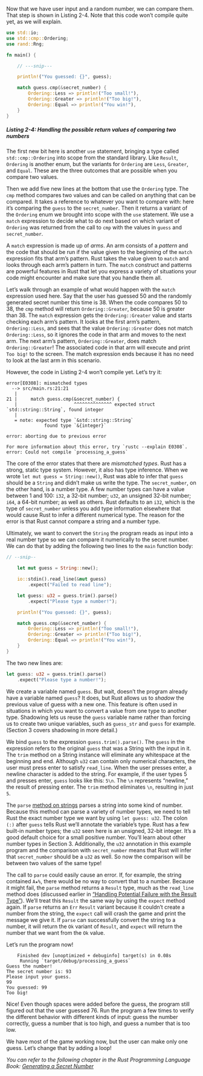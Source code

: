 Now that we have user input and a random number, we can compare them. That step is shown in Listing 2-4. Note that this code won’t compile quite yet, as we will explain.

```rust
use std::io;
use std::cmp::Ordering;
use rand::Rng;

fn main() {

    // ---snip---

    println!("You guessed: {}", guess);

    match guess.cmp(&secret_number) {
        Ordering::Less => println!("Too small!"),
        Ordering::Greater => println!("Too big!"),
        Ordering::Equal => println!("You win!"),
    }
}
```

##### Listing 2-4: Handling the possible return values of comparing two numbers

The first new bit here is another `use` statement, bringing a type called `std::cmp::Ordering` into scope from the standard library. Like `Result`, `Ordering` is another enum, but the variants for `Ordering` are `Less`, `Greater`, and `Equal`. These are the three outcomes that are possible when you compare two values.

Then we add five new lines at the bottom that use the `Ordering` type. The `cmp` method compares two values and can be called on anything that can be compared. It takes a reference to whatever you want to compare with: here it’s comparing the `guess` to the `secret_number`. Then it returns a variant of the `Ordering` enum we brought into scope with the `use` statement. We use a `match` expression to decide what to do next based on which variant of `Ordering` was returned from the call to `cmp` with the values in `guess` and `secret_number`.

A `match` expression is made up of _arms_. An arm consists of a _pattern_ and the code that should be run if the value given to the beginning of the `match` expression fits that arm’s pattern. Rust takes the value given to `match` and looks through each arm’s pattern in turn. The `match` construct and patterns are powerful features in Rust that let you express a variety of situations your code might encounter and make sure that you handle them all. 

Let’s walk through an example of what would happen with the `match` expression used here. Say that the user has guessed 50 and the randomly generated secret number this time is 38. When the code compares 50 to 38, the `cmp` method will return `Ordering::Greater`, because 50 is greater than 38. The `match` expression gets the `Ordering::Greater` value and starts checking each arm’s pattern. It looks at the first arm’s pattern, `Ordering::Less`, and sees that the value `Ordering::Greater` does not match `Ordering::Less`, so it ignores the code in that arm and moves to the next arm. The next arm’s pattern, `Ordering::Greater`, does match `Ordering::Greater`! The associated code in that arm will execute and print `Too big!` to the screen. The match expression ends because it has no need to look at the last arm in this scenario.

However, the code in Listing 2-4 won’t compile yet. Let’s try it:

```text
error[E0308]: mismatched types
  --> src/main.rs:21:21
   |
21 |     match guess.cmp(&secret_number) {
   |                     ^^^^^^^^^^^^^^ expected struct `std::string::String`, found integer
   |
   = note: expected type `&std::string::String`
              found type `&{integer}`

error: aborting due to previous error

For more information about this error, try `rustc --explain E0308`.
error: Could not compile `processing_a_guess`
```

The core of the error states that there are _mismatched types_. Rust has a strong, static type system. However, it also has type inference. When we wrote `let mut guess = String::new()`, Rust was able to infer that `guess` should be a `String` and didn’t make us write the type. The `secret_number`, on the other hand, is a number type. A few number types can have a value between 1 and 100: `i32`, a 32-bit number; `u32`, an unsigned 32-bit number; `i64`, a 64-bit number; as well as others. Rust defaults to an `i32`, which is the type of `secret_number` unless you add type information elsewhere that would cause Rust to infer a different numerical type. The reason for the error is that Rust cannot compare a string and a number type.

Ultimately, we want to convert the `String` the program reads as input into a real number type so we can compare it numerically to the secret number. We can do that by adding the following two lines to the `main` function body:

```rust
// --snip--

    let mut guess = String::new();

    io::stdin().read_line(&mut guess)
        .expect("Failed to read line");

    let guess: u32 = guess.trim().parse()
        .expect("Please type a number!");

    println!("You guessed: {}", guess);

    match guess.cmp(&secret_number) {
        Ordering::Less => println!("Too small!"),
        Ordering::Greater => println!("Too big!"),
        Ordering::Equal => println!("You win!"),
    }
}
```

The two new lines are:

```rust
let guess: u32 = guess.trim().parse()
    .expect("Please type a number!");
```

We create a variable named `guess`. But wait, doesn’t the program already have a variable named `guess`? It does, but Rust allows us to _shadow_ the previous value of guess with a new one. This feature is often used in situations in which you want to convert a value from one type to another type. Shadowing lets us reuse the `guess` variable name rather than forcing us to create two unique variables, such as `guess_str` and `guess` for example. (Section 3 covers shadowing in more detail.)

We bind `guess` to the expression `guess.trim().parse()`. The `guess` in the expression refers to the original `guess` that was a String with the input in it. The `trim` method on a String instance will eliminate any whitespace at the beginning and end. Although `u32` can contain only numerical characters, the user must press enter to satisfy `read_line`. When the user presses enter, a newline character is added to the string. For example, if the user types 5 and presses enter, `guess` looks like this: `5\n`. The `\n` represents “newline,” the result of pressing enter. The `trim` method eliminates `\n`, resulting in just `5`.

The `parse` [method on strings](https://doc.rust-lang.org/stable/std/primitive.str.html#method.parse) parses a string into some kind of number. Because this method can parse a variety of number types, we need to tell Rust the exact number type we want by using `let guess: u32`. The colon `(:)` after `guess` tells Rust we’ll annotate the variable’s type. Rust has a few built-in number types; the `u32` seen here is an unsigned, 32-bit integer. It’s a good default choice for a small positive number. You’ll learn about other number types in Section 3. Additionally, the `u32` annotation in this example program and the comparison with `secret_number` means that Rust will infer that `secret_number` should be a `u32` as well. So now the comparison will be between two values of the same type!

The call to `parse` could easily cause an error. If, for example, the string contained `A★%`, there would be no way to convert that to a number. Because it might fail, the `parse` method returns a `Result` type, much as the `read_line` method does (discussed earlier in [“Handling Potential Failure with the Result Type”](https://doc.rust-lang.org/stable/book/ch02-00-guessing-game-tutorial.html#handling-potential-failure-with-the-result-type)). We’ll treat this `Result` the same way by using the `expect` method again. If `parse` returns an `Err` `Result` variant because it couldn’t create a number from the string, the `expect` call will crash the game and print the message we give it. If `parse` can successfully convert the string to a number, it will return the `Ok` variant of `Result`, and `expect` will return the number that we want from the `Ok` value.

Let’s run the program now!

```text
    Finished dev [unoptimized + debuginfo] target(s) in 0.08s
     Running `target/debug/processing_a_guess`
Guess the number!
The secret number is: 93
Please input your guess.
99
You guessed: 99
Too big!
```

Nice! Even though spaces were added before the guess, the program still figured out that the user guessed 76. Run the program a few times to verify the different behavior with different kinds of input: guess the number correctly, guess a number that is too high, and guess a number that is too low.

We have most of the game working now, but the user can make only one guess. Let’s change that by adding a loop!

_You can refer to the following chapter in the Rust Programming Language Book:
[Generating a Secret Number](https://doc.rust-lang.org/stable/book/ch02-00-guessing-game-tutorial.html#generating-a-secret-number)_